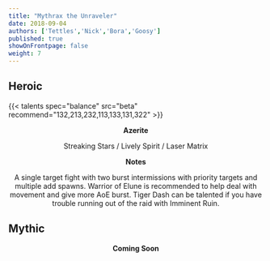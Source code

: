 ```yaml
---
title: "Mythrax the Unraveler"
date: 2018-09-04
authors: ['Tettles','Nick','Bora','Goosy']
published: true
showOnFrontpage: false
weight: 7
---
```


## Heroic
{{< talents spec="balance" src="beta" recommend="132,213,232,113,133,131,322" >}}

<center>
<b>Azerite</b>
  
Streaking Stars / Lively Spirit / Laser Matrix

<b>Notes</b>

A single target fight with two burst intermissions with priority targets and multiple add spawns. 
Warrior of Elune is recommended to help deal with movement and give more AoE burst. Tiger Dash 
can be talented if you have trouble running out of the raid with Imminent Ruin.

</center>


## Mythic

<center>
  <b>Coming Soon</b>
</center>
